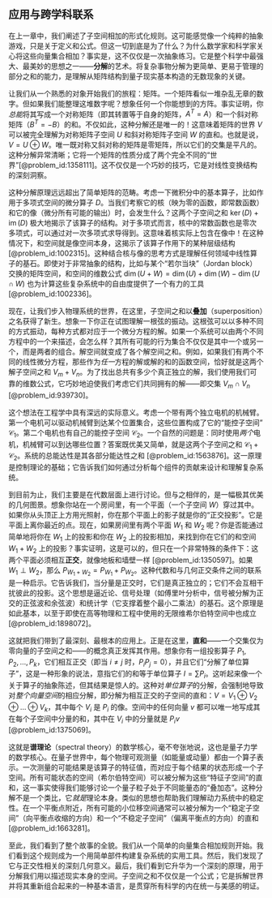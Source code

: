 ## 应用与跨学科联系

在上一章中，我们阐述了子空间相加的形式化规则。这可能感觉像一个纯粹的抽象游戏，只是关于定义和公式。但这一切到底是为了什么？为什么数学家和科学家关心将这些向量集合相加？事实是，这不仅仅是一次抽象练习。它是整个科学中最强大、最美妙的思想之一——**分解**的艺术。将复杂事物分解为更简单、更易于管理的部分之和的能力，是理解从矩阵结构到量子现实基本构造的无数现象的关键。

让我们从一个熟悉的对象开始我们的旅程：矩阵。一个矩阵看似一堆杂乱无章的数字。但如果我们能整理这堆数字呢？想象任何一个你能想到的方阵。事实证明，你*总能*将其写成一个对称矩阵（即其转置等于自身的矩阵，$A^T=A$）和一个斜对称矩阵（$B^T=-B$）的和。不仅如此，这种分解还是唯一的！这意味着矩阵的世界 $V$ 可以被完全理解为对称矩阵子空间 $U$ 和斜对称矩阵子空间 $W$ 的直和。也就是说，$V = U \oplus W$。唯一既对称又斜对称的矩阵是零矩阵，所以它们的交集是平凡的。这种分解异常清晰；它将一个矩阵的性质分成了两个完全不同的“世界”[@problem_id:1358111]。这不仅仅是一个巧妙的技巧，它是对线性变换结构的深刻洞察。

这种分解原理远远超出了简单矩阵的范畴。考虑一下微积分中的基本算子，比如作用于多项式空间的微分算子 $D$。当我们考察它的核（映为零的函数，即常数函数）和它的像（微分所有可能的输出）时，会发生什么？这两个子空间之和 $\ker(D) + \operatorname{im}(D)$ 极大地揭示了该算子的结构。对于多项式而言，核中的常数函数也是零次多项式，可以通过对一次多项式求导得到。这意味着核实际上包含在像中！在这种情况下，和空间就是像空间本身，这揭示了该算子作用下的某种层级结构 [@problem_id:1002315]。这种结合核与像的思考方式是理解任何领域中线性算子的基石。即使对于非常抽象的结构，比如与某个“若尔当块”（Jordan block）交换的矩阵空间，和空间的维数公式 $\dim(U+W) = \dim(U) + \dim(W) - \dim(U \cap W)$ 也为计算这些复杂系统中的自由度提供了一个有力的工具 [@problem_id:1002336]。

现在，让我们步入物理系统的世界，在这里，子空间之和以**叠加**（superposition）之名获得了新生。想象一下你正在试图理解一根弦的振动。这根弦可以以多种不同的方式振动，每种方式都对应于一个微分方程的解。如果一个系统可以由两个不同方程中的一个来描述，会怎么样？其所有可能的行为集合不仅仅是其中一个或另一个，而是两者的组合。解空间就变成了各个解空间之和。例如，如果我们有两个不同的线性微分方程，那些作为*任一*方程的解或解的和的函数空间，恰好就是这两个解子空间之和 $V_m + V_n$。为了找出总共有多少个真正独立的解，我们使用我们可靠的维数公式，它巧妙地迫使我们考虑它们共同拥有的解——即交集 $V_m \cap V_n$ [@problem_id:939730]。

这个想法在工程学中具有深远的实际意义。考虑一个带有两个独立电机的机械臂。第一个电机可以驱动机械臂到达某个位置集合，这些位置构成了它的“能控子空间” $\mathcal{C}_1$。第二个电机也有自己的能控子空间 $\mathcal{C}_2$。一个自然的问题是：同时使用*两个*电机，机械臂可以到达哪些位置？答案既优美又简单，就是这两个子空间之和 $\mathcal{C}_1 + \mathcal{C}_2$。系统的总能达性是其各部分能达性之和 [@problem_id:1563876]。这一原理是控制理论的基础；它告诉我们如何通过分析每个组件的贡献来设计和理解复杂系统。

到目前为止，我们主要是在代数层面上进行讨论。但与之相伴的，是一幅极其优美的几何图景。想象你站在一个房间里，有一个平面（一个子空间 $W$）穿过其中。如果你从头顶正上方用光照射，你在那个平面上的影子就是你的“正交投影”。它是平面上离你最近的点。现在，如果房间里有两个平面 $W_1$ 和 $W_2$ 呢？你是否能通过简单地将你在 $W_1$ 上的投影和你在 $W_2$ 上的投影相加，来找到你在它们的和空间 $W_1 + W_2$ 上的投影？事实证明，这是可以的，但只在一个非常特殊的条件下：这两个平面必须相互**正交**，就像地板和墙壁一样 [@problem_id:1350597]。如果 $W_1 \perp W_2$，那么 $P_{W_1+W_2} = P_{W_1} + P_{W_2}$。这种代数和与几何正交条件之间的联系是一种启示。它告诉我们，当分量是正交时，它们是真正独立的；它们不会互相干扰彼此的投影。这个思想是逼近论、信号处理（如傅里叶分析中，信号被分解为正交的正弦波和余弦波）和统计学（它支撑着整个最小二乘法）的基石。这个原理是如此基本，以至于即使在高等物理和工程中使用的无限维希尔伯特空间中也成立 [@problem_id:1898072]。

这就把我们带到了最深刻、最根本的应用上。正是在这里，**直和**——一个交集仅为零向量的子空间之和——的概念真正发挥其作用。想象你有一组投影算子 $P_1, P_2, \dots, P_k$，它们相互正交（即当 $i \neq j$ 时，$P_i P_j = 0$），并且它们“分解了单位算子”，这是一种形象的说法，意指它们的和等于单位算子 $I = \sum P_i$。这听起来像一个关于算子的抽象陈述，但其结果是惊人的。这种对*单位算子*的分解，会强制地导致对*整个向量空间*的相应分解，即分解为相互正交的子空间的直和：$V = V_1 \oplus V_2 \oplus \dots \oplus V_k$，其中每个 $V_i$ 是 $P_i$ 的像。空间中的任何向量 $v$ 都可以唯一地写成其在每个子空间中分量的和，其中在 $V_i$ 中的分量就是 $P_i v$ [@problem_id:1375069]。

这就是**谱理论**（spectral theory）的数学核心，毫不夸张地说，这也是量子力学的数学核心。在量子世界中，每个物理可观测量（如能量或动量）都由一个算子表示。一次测量的可能结果是该算子的特征值，而对应于每个结果的状态形成一个子空间。所有可能状态的空间（希尔伯特空间）可以被分解为这些“特征子空间”的直和，这一事实使得我们能够讨论一个量子粒子处于不同能量态的“叠加态”。这种分解不是一个类比，它*就是*理论本身。类似的思想也帮助我们理解动力系统中的稳定性。在一个平衡点附近，所有可能的小位移空间通常可以被分解为一个“稳定子空间”（向平衡点收缩的方向）和一个“不稳定子空间”（偏离平衡点的方向）的直和 [@problem_id:1663281]。

至此，我们看到了整个故事的全貌。我们从一个简单的向量集合相加规则开始。我们看到这个规则成为一个用简单部件构建复杂系统的实用工具。然后，我们发现了它与正交性相关的深刻几何意义。最后，我们看到它升华为一个深刻的原理，用于分解我们用以描述现实本身的空间。子空间之和不仅仅是一个公式；它是拆解世界并将其重新组合起来的一种基本语言，是贯穿所有科学的内在统一与美感的明证。